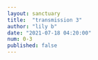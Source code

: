 ```yaml
---
layout: sanctuary
title:  "transmission 3"
author: "lily b"
date: "2021-07-18 04:20:00"
num: 0-3
published: false
---
```


